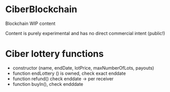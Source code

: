 # CiberBlockchain
Blockchain WIP content

Content is purely experimental and has no direct commercial intent (public!)

# Ciber lottery functions
- constructor (name, endDate, lotPrice, maxNumberOfLots, payouts)
- function endLottery () is owned, check exact enddate
- function refund() check enddate -> per receiver
- function buyIn(), check endddate
